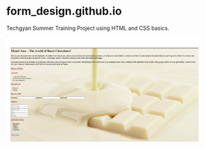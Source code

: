# form_design.github.io

Techgyan Summer Training Project using HTML and CSS basics.
<p align="center">
  <img src="img.png" width="1000" title="hover text">
</p>
